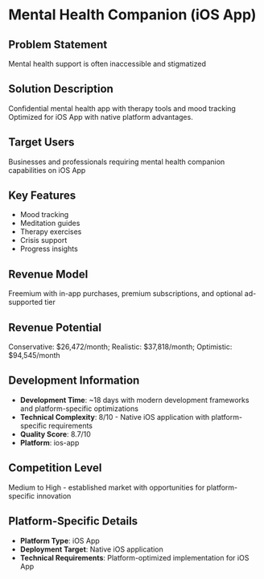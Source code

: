 # Mental Health Companion (iOS App)

## Problem Statement
Mental health support is often inaccessible and stigmatized

## Solution Description
Confidential mental health app with therapy tools and mood tracking Optimized for iOS App with native platform advantages.

## Target Users
Businesses and professionals requiring mental health companion capabilities on iOS App

## Key Features
- Mood tracking
- Meditation guides
- Therapy exercises
- Crisis support
- Progress insights

## Revenue Model
Freemium with in-app purchases, premium subscriptions, and optional ad-supported tier

## Revenue Potential
Conservative: $26,472/month; Realistic: $37,818/month; Optimistic: $94,545/month

## Development Information
- **Development Time**: ~18 days with modern development frameworks and platform-specific optimizations
- **Technical Complexity**: 8/10 - Native iOS application with platform-specific requirements
- **Quality Score**: 8.7/10
- **Platform**: ios-app

## Competition Level
Medium to High - established market with opportunities for platform-specific innovation

## Platform-Specific Details
- **Platform Type**: iOS App
- **Deployment Target**: Native iOS application
- **Technical Requirements**: Platform-optimized implementation for iOS App
